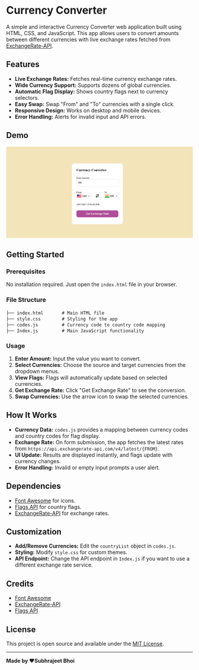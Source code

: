 # Currency Converter

A simple and interactive Currency Converter web application built using HTML, CSS, and JavaScript. This app allows users to convert amounts between different currencies with live exchange rates fetched from [ExchangeRate-API](https://www.exchangerate-api.com/).

## Features

- **Live Exchange Rates:** Fetches real-time currency exchange rates.
- **Wide Currency Support:** Supports dozens of global currencies.
- **Automatic Flag Display:** Shows country flags next to currency selectors.
- **Easy Swap:** Swap "From" and "To" currencies with a single click.
- **Responsive Design:** Works on desktop and mobile devices.
- **Error Handling:** Alerts for invalid input and API errors.

## Demo

![Currency Converter Screenshot](Screenshot.png) <!-- Add your screenshot if available -->

## Getting Started

### Prerequisites

No installation required. Just open the `index.html` file in your browser.

### File Structure

```
├── index.html       # Main HTML file
├── style.css        # Styling for the app
├── codes.js         # Currency code to country code mapping
├── Index.js         # Main JavaScript functionality
```

### Usage

1. **Enter Amount:** Input the value you want to convert.
2. **Select Currencies:** Choose the source and target currencies from the dropdown menus.
3. **View Flags:** Flags will automatically update based on selected currencies.
4. **Get Exchange Rate:** Click "Get Exchange Rate" to see the conversion.
5. **Swap Currencies:** Use the arrow icon to swap the selected currencies.

## How It Works

- **Currency Data:** `codes.js` provides a mapping between currency codes and country codes for flag display.
- **Exchange Rate:** On form submission, the app fetches the latest rates from `https://api.exchangerate-api.com/v4/latest/{FROM}`.
- **UI Update:** Results are displayed instantly, and flags update with currency changes.
- **Error Handling:** Invalid or empty input prompts a user alert.

## Dependencies

- [Font Awesome](https://cdnjs.cloudflare.com/ajax/libs/font-awesome/6.5.1/css/all.min.css) for icons.
- [Flags API](https://flagsapi.com/) for country flags.
- [ExchangeRate-API](https://www.exchangerate-api.com/) for exchange rates.

## Customization

- **Add/Remove Currencies:** Edit the `countryList` object in `codes.js`.
- **Styling:** Modify `style.css` for custom themes.
- **API Endpoint:** Change the API endpoint in `Index.js` if you want to use a different exchange rate service.

## Credits

- [Font Awesome](https://fontawesome.com/)
- [ExchangeRate-API](https://www.exchangerate-api.com/)
- [Flags API](https://flagsapi.com/)

## License

This project is open source and available under the [MIT License](LICENSE).

---

**Made by ❤️Subhrajeet Bhoi**